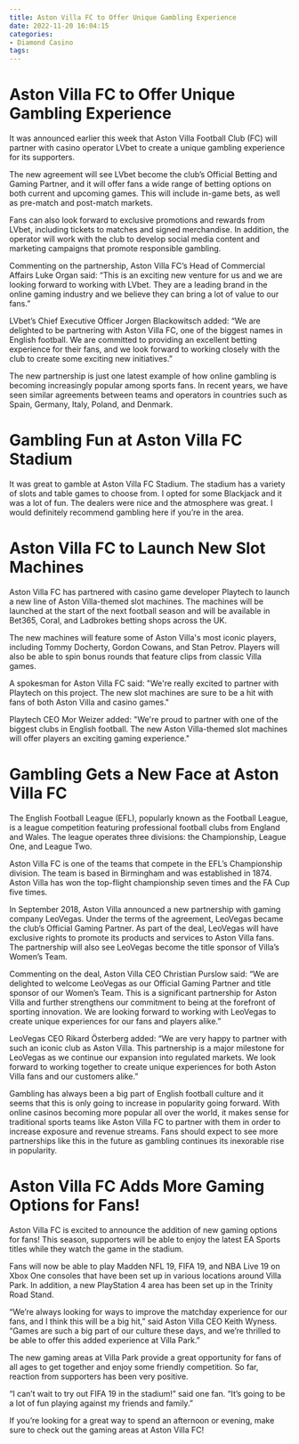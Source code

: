 ```yaml
---
title: Aston Villa FC to Offer Unique Gambling Experience
date: 2022-11-20 16:04:15
categories:
- Diamond Casino
tags:
---
```



#  Aston Villa FC to Offer Unique Gambling Experience

It was announced earlier this week that Aston Villa Football Club (FC) will partner with casino operator LVbet to create a unique gambling experience for its supporters.

The new agreement will see LVbet become the club’s Official Betting and Gaming Partner, and it will offer fans a wide range of betting options on both current and upcoming games. This will include in-game bets, as well as pre-match and post-match markets.

Fans can also look forward to exclusive promotions and rewards from LVbet, including tickets to matches and signed merchandise. In addition, the operator will work with the club to develop social media content and marketing campaigns that promote responsible gambling.

Commenting on the partnership, Aston Villa FC’s Head of Commercial Affairs Luke Organ said: “This is an exciting new venture for us and we are looking forward to working with LVbet. They are a leading brand in the online gaming industry and we believe they can bring a lot of value to our fans.”

LVbet’s Chief Executive Officer Jorgen Blackowitsch added: “We are delighted to be partnering with Aston Villa FC, one of the biggest names in English football. We are committed to providing an excellent betting experience for their fans, and we look forward to working closely with the club to create some exciting new initiatives.”

The new partnership is just one latest example of how online gambling is becoming increasingly popular among sports fans. In recent years, we have seen similar agreements between teams and operators in countries such as Spain, Germany, Italy, Poland, and Denmark.

#  Gambling Fun at Aston Villa FC Stadium

It was great to gamble at Aston Villa FC Stadium. The stadium has a variety of slots and table games to choose from. I opted for some Blackjack and it was a lot of fun. The dealers were nice and the atmosphere was great. I would definitely recommend gambling here if you’re in the area.

#  Aston Villa FC to Launch New Slot Machines

Aston Villa FC has partnered with casino game developer Playtech to launch a new line of Aston Villa-themed slot machines. The machines will be launched at the start of the next football season and will be available in Bet365, Coral, and Ladbrokes betting shops across the UK.

The new machines will feature some of Aston Villa's most iconic players, including Tommy Docherty, Gordon Cowans, and Stan Petrov. Players will also be able to spin bonus rounds that feature clips from classic Villa games.

A spokesman for Aston Villa FC said: "We're really excited to partner with Playtech on this project. The new slot machines are sure to be a hit with fans of both Aston Villa and casino games."

Playtech CEO Mor Weizer added: "We're proud to partner with one of the biggest clubs in English football. The new Aston Villa-themed slot machines will offer players an exciting gaming experience."

#  Gambling Gets a New Face at Aston Villa FC

The English Football League (EFL), popularly known as the Football League, is a league competition featuring professional football clubs from England and Wales. The league operates three divisions: the Championship, League One, and League Two.

Aston Villa FC is one of the teams that compete in the EFL’s Championship division. The team is based in Birmingham and was established in 1874. Aston Villa has won the top-flight championship seven times and the FA Cup five times.

In September 2018, Aston Villa announced a new partnership with gaming company LeoVegas. Under the terms of the agreement, LeoVegas became the club’s Official Gaming Partner. As part of the deal, LeoVegas will have exclusive rights to promote its products and services to Aston Villa fans. The partnership will also see LeoVegas become the title sponsor of Villa’s Women’s Team.

Commenting on the deal, Aston Villa CEO Christian Purslow said: “We are delighted to welcome LeoVegas as our Official Gaming Partner and title sponsor of our Women’s Team. This is a significant partnership for Aston Villa and further strengthens our commitment to being at the forefront of sporting innovation. We are looking forward to working with LeoVegas to create unique experiences for our fans and players alike.”

LeoVegas CEO Rikard Österberg added: “We are very happy to partner with such an iconic club as Aston Villa. This partnership is a major milestone for LeoVegas as we continue our expansion into regulated markets. We look forward to working together to create unique experiences for both Aston Villa fans and our customers alike.”

Gambling has always been a big part of English football culture and it seems that this is only going to increase in popularity going forward. With online casinos becoming more popular all over the world, it makes sense for traditional sports teams like Aston Villa FC to partner with them in order to increase exposure and revenue streams. Fans should expect to see more partnerships like this in the future as gambling continues its inexorable rise in popularity.

#  Aston Villa FC Adds More Gaming Options for Fans!

Aston Villa FC is excited to announce the addition of new gaming options for fans! This season, supporters will be able to enjoy the latest EA Sports titles while they watch the game in the stadium.

Fans will now be able to play Madden NFL 19, FIFA 19, and NBA Live 19 on Xbox One consoles that have been set up in various locations around Villa Park. In addition, a new PlayStation 4 area has been set up in the Trinity Road Stand.

“We’re always looking for ways to improve the matchday experience for our fans, and I think this will be a big hit,” said Aston Villa CEO Keith Wyness. “Games are such a big part of our culture these days, and we’re thrilled to be able to offer this added experience at Villa Park.”

The new gaming areas at Villa Park provide a great opportunity for fans of all ages to get together and enjoy some friendly competition. So far, reaction from supporters has been very positive.

“I can’t wait to try out FIFA 19 in the stadium!” said one fan. “It’s going to be a lot of fun playing against my friends and family.”

If you’re looking for a great way to spend an afternoon or evening, make sure to check out the gaming areas at Aston Villa FC!